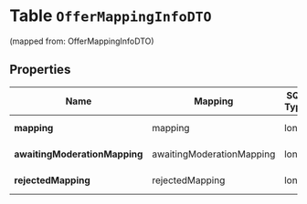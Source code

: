 
# Table `OfferMappingInfoDTO`
(mapped from: OfferMappingInfoDTO)

## Properties
Name | Mapping | SQL Type | Default | Type | Description | Notes
---- | ------- | -------- | ------- | ---- | ----------- | -----
**mapping** | mapping | long |  | [**OfferMappingDTO**](OfferMappingDTO.md) |  |  [optional] [foreignkey]
**awaitingModerationMapping** | awaitingModerationMapping | long |  | [**OfferMappingDTO**](OfferMappingDTO.md) |  |  [optional] [foreignkey]
**rejectedMapping** | rejectedMapping | long |  | [**OfferMappingDTO**](OfferMappingDTO.md) |  |  [optional] [foreignkey]





